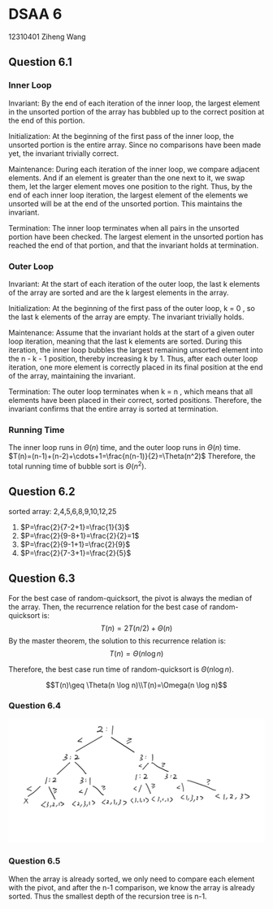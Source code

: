 # DSAA 6

12310401 Ziheng Wang

## Question 6.1

### Inner Loop

Invariant: By the end of each iteration of the inner loop, the largest element in the unsorted portion of the array has bubbled up to the correct position at the end of this portion.

Initialization: At the beginning of the first pass of the inner loop, the unsorted portion is the entire array. Since no comparisons have been made yet, the invariant trivially correct.

Maintenance: During each iteration of the inner loop, we compare adjacent elements. And if an element is greater than the one next to it, we swap them, let the larger element moves one position to the right. Thus, by the end of each inner loop iteration, the largest element of the elements we unsorted will be at the end of the unsorted portion. This maintains the invariant.

Termination: The inner loop terminates when all pairs in the unsorted portion have been checked. The largest element in the unsorted portion has reached the end of that portion, and that the invariant holds at termination.

### Outer Loop

Invariant: At the start of each iteration of the outer loop, the last  k  elements of the array are sorted and are the k largest elements in the array.

Initialization: At the beginning of the first pass of the outer loop,  k = 0 , so the last  k  elements of the array are empty. The invariant trivially holds.

Maintenance: Assume that the invariant holds at the start of a given outer loop iteration, meaning that the last  k  elements are sorted. During this iteration, the inner loop bubbles the largest remaining unsorted element into the  n - k - 1  position, thereby increasing  k  by 1. Thus, after each outer loop iteration, one more element is correctly placed in its final position at the end of the array, maintaining the invariant.

Termination: The outer loop terminates when  k = n , which means that all elements have been placed in their correct, sorted positions. Therefore, the invariant confirms that the entire array is sorted at termination.

### Running Time

The inner loop runs in  $\Theta(n)$  time, and the outer loop runs in  $\Theta(n)$  time. $T(n)=(n-1)+(n-2)+\cdots+1=\frac{n(n-1)}{2}=\Theta(n^2)$ Therefore, the total running time of bubble sort is $\Theta(n^2)$.

## Question 6.2

sorted array: 2,4,5,6,8,9,10,12,25

1. $P=\frac{2}{7-2+1}=\frac{1}{3}$
2. $P=\frac{2}{9-8+1}=\frac{2}{2}=1$
3. $P=\frac{2}{9-1+1}=\frac{2}{9}$
4. $P=\frac{2}{7-3+1}=\frac{2}{5}$

## Question 6.3

For the best case of random-quicksort, the pivot is always the median of the array. Then, the recurrence relation for the best case of random-quicksort is:
$$ T(n) = 2T(n/2) + \Theta(n) $$
By the master theorem, the solution to this recurrence relation is:
$$ T(n) = \Theta(n \log n) $$

Therefore, the best case run time of random-quicksort is  $\Theta(n \log n)$.

$$T(n)\geq \Theta(n \log n)\\T(n)=\Omega(n \log n)$$

### Question 6.4

![alt text](lab6/image-3.png)

### Question 6.5

When the array is already sorted, we only need to compare each element with the pivot, and after the n-1 comparison, we know the array is already sorted. Thus the smallest depth of the recursion tree is n-1.
